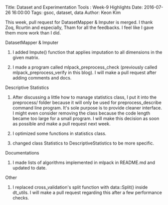 Title: Dataset and Experimentation Tools : Week-9 Highlights
Date: 2016-07-26 16:00:00
Tags: gsoc, dataset, data
Author: Keon Kim

This week, pull request for DatasetMapper & Imputer is merged. I thank Zoq, Rcurtin and especially, Tham for all the feedbacks.
I feel like I gave them more work than I did.

DatasetMapper & Imputer

1) I added Impute() function that applies imputation to all dimensions in the given matrix.

2) I made a program called mlpack_preprocess_check (previously called mlpack_preprocess_verify in this blog).
I will make a pull request after adding comments and docs.

Descriptive Statistics

1) After discussing a little how to manage statistics class, I put it into the preprocess/ folder
because it will only be used for preprocess_describe command line program. It's sole purpose is to
provide cleaner interface.
I might even consider removing the class because the code length became too large for a small program.
I will make this decision as soon as possible and make a pull request next week.

2) I optimized some functions in statistics class.

3) changed class Statistics to DescriptiveStatistics to be more specific.

Documentations

1) I made lists of algorithms implemented in mlpack in README.md and updated to date.

Other

1) I replaced cross_validation's split function with data::Split() inside dt_utils.
I will make a pull request regarding this after a few performance checks.
